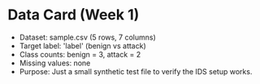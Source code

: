 # Data Card (Week 1)

- Dataset: sample.csv (5 rows, 7 columns)
- Target label: 'label' (benign vs attack)
- Class counts: benign = 3, attack = 2
- Missing values: none
- Purpose: Just a small synthetic test file to verify the IDS setup works.